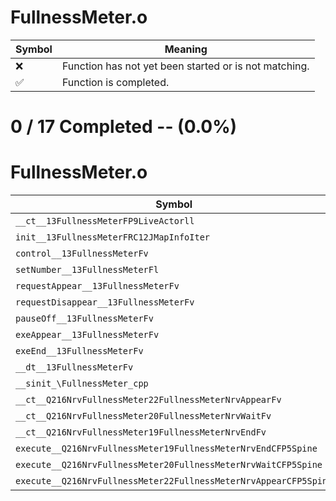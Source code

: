 # FullnessMeter.o
| Symbol | Meaning 
| ------------- | ------------- 
| :x: | Function has not yet been started or is not matching. 
| :white_check_mark: | Function is completed. 


# 0 / 17 Completed -- (0.0%)
# FullnessMeter.o
| Symbol | Decompiled? |
| ------------- | ------------- |
| `__ct__13FullnessMeterFP9LiveActorll` | :x: |
| `init__13FullnessMeterFRC12JMapInfoIter` | :x: |
| `control__13FullnessMeterFv` | :x: |
| `setNumber__13FullnessMeterFl` | :x: |
| `requestAppear__13FullnessMeterFv` | :x: |
| `requestDisappear__13FullnessMeterFv` | :x: |
| `pauseOff__13FullnessMeterFv` | :x: |
| `exeAppear__13FullnessMeterFv` | :x: |
| `exeEnd__13FullnessMeterFv` | :x: |
| `__dt__13FullnessMeterFv` | :x: |
| `__sinit_\FullnessMeter_cpp` | :x: |
| `__ct__Q216NrvFullnessMeter22FullnessMeterNrvAppearFv` | :x: |
| `__ct__Q216NrvFullnessMeter20FullnessMeterNrvWaitFv` | :x: |
| `__ct__Q216NrvFullnessMeter19FullnessMeterNrvEndFv` | :x: |
| `execute__Q216NrvFullnessMeter19FullnessMeterNrvEndCFP5Spine` | :x: |
| `execute__Q216NrvFullnessMeter20FullnessMeterNrvWaitCFP5Spine` | :x: |
| `execute__Q216NrvFullnessMeter22FullnessMeterNrvAppearCFP5Spine` | :x: |
